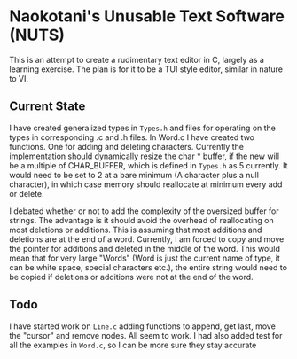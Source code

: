 # Naokotani's Unusable Text Software (NUTS)

This is an attempt to create a rudimentary text editor in C, largely as a
learning exercise. The plan is for it to be a TUI style editor, similar in
nature to VI.

## Current State

I have created generalized types in `Types.h` and files for operating on the
types in corresponding .c and .h files. In Word.c I have created two functions.
One for adding and deleting characters. Currently the implementation should
dynamically resize the char * buffer, if the new will be a multiple of
CHAR_BUFFER, which is defined in `Types.h` as 5 currently. It would need to be
set to 2 at a bare minimum (A character plus a null character), in which case
memory should reallocate at minimum every add or delete.

I debated whether or not to add the complexity of the oversized buffer for
strings. The advantage is it should avoid the overhead of reallocating on most
deletions or additions. This is assuming that most additions and deletions are
at the end of a word. Currently, I am forced to copy and move the pointer for
additions and deleted in the middle of the word. This would mean that for very
large "Words" (Word is just the current name of type, it can be white space,
special characters etc.), the entire string would need to be copied if
deletions or additions were not at the end of the word.

## Todo

I have started work on `Line.c` adding functions to append, get last, move the
"cursor" and remove nodes. All seem to work. I had also added test for all the
examples in `Word.c`, so I can be more sure they stay accurate
